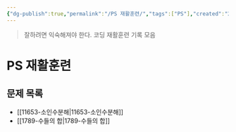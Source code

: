```yaml
---
{"dg-publish":true,"permalink":"/PS 재활훈련/","tags":["PS"],"created":"2024-02-08T15:49:17.906+09:00","updated":"2024-02-15T12:36:17.751+09:00"}
---
```



> 잘하려면 익숙해져야 한다.
> 코딩 재활훈련 기록 모음

# PS 재활훈련

## 문제 목록
+ [[11653-소인수분해\|11653-소인수분해]]
+ [[1789-수들의 합\|1789-수들의 합]]